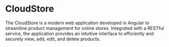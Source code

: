 # CloudStore
The CloudStore is a modern web application developed in Angular to streamline product management for online stores. Integrated with a RESTful service, the application provides an intuitive interface to efficiently and securely view, add, edit, and delete products.
